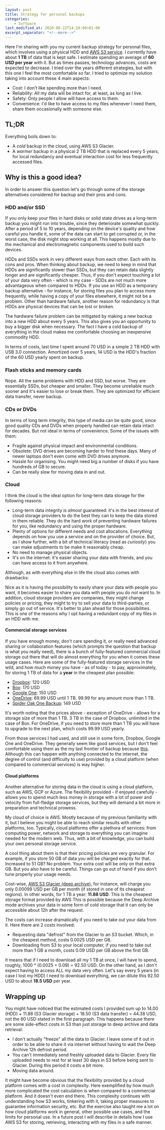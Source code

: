 ```yaml
---
layout: post
title: Strategy for personal backups
categories: 
    - Software
last_modified_at: 2020-08-22T14:28:00+01:00
excerpt_separator: "<!--more-->"
---
```


Here I'm sharing with you my current backup strategy for personal files, which involves using a physical HDD and [AWS S3 service](https://aws.amazon.com/s3/). <!--more-->I currently have about **1 TB** of data that is kept safe. I estimate spending an average of **60 USD per year** with it. But as times passes, technology advances, costs are expected to decrease. I tried over the years different strategies, but with this one I feel the most comfortable so far. I tried to optimize my solution taking into account these 4 main aspects:


- Cost: I don't like spending more than I need. 
- Reliability: All my data will be intact for, at least, as long as I live.
- Safety: Only people I allow will have access to them.
- Convenience: I'd like to have access to my files whenever I need them, share them occasionally with someone else.

## TL;DR

Everything boils down to: 

- A _cold_ backup in the cloud, using AWS S3 Glacier. 
- A _warmer_ backup in a physical 2 TB HDD that is replaced every 5 years, for local redundancy and eventual interaction cost for less frequently accessed files. 

## Why is this a good idea?

In order to answer this question let's go through some of the storage alternatives considered for backup and their pros and cons. 

### HDD and/or SSD

If you only keep your files in hard disks or solid state drives as a long-term backup you might run into trouble, since they deteriorate somewhat quickly. After a period of 5 to 10 years, depending on the device's quality and how careful you handle it, some of the data can start to get corrupted or, in the worst case, the disk might stop working at all. This happens mostly due to the mechanical and electromagnetic components used to build such devices. 

HDDs and SSDs work in very different ways from each other. Each with its cons and pros. When thinking about backup, we need to keep in mind that HDDs are significantly slower than SSDs, but they can retain data slightly longer and are significantly cheaper. Thus, if you don't expect touching a lot of your data very often - which is my case - SDDs are not much more advantageous when compared to HDDs. If you use an HDD as a temporary backup alternative - for instance, for storing files you plan to access more frequently, while having a copy of your files elsewhere, it might not be a problem. Other than hardware failure, another reason for redundancy is that HDDs are physical devices that can be lost or broken. 

The hardware failure problem can be mitigated by making a new backup into a new HDD about every 5 years. This also gives you an opportunity to buy a bigger disk when necessary. The fact I have a cold backup of everything in the cloud makes me comfortable choosing an inexpensive commodity HDD. 

In terms of costs, last time I spent around 70 USD in a simple 2 TB HDD with USB 3.0 connection. Amortized over 5 years, 14 USD is the HDD's fraction of the 60 USD yearly spent on backup.

### Flash sticks and memory cards

Nope. All the same problems with HDD and SSD, but worse. They are essentially SSDs, but cheaper and smaller. They become unreliable much sooner and it's easier to lose or break them. They are optimized for efficient data transfer, never backup.

### CDs or DVDs

In terms of long term integrity, this type of media can be quite good, since good quality CDs and DVDs when properly handled can retain data intact for decades. But not ideal in terms of convenience. Some of the issues with them:

- Fragile against physical impact and environmental conditions.
- Obsolete: DVD drives are becoming harder to find these days. Many of newer laptops don't even come with DVD drives anymore.
- Hassle for organising. You might need big a number of disks if you have hundreds of GB to secure.
- Can be really slow for moving data in and out.

### Cloud 

I think the cloud is the ideal option for long-term data storage for the following reasons:

- Long-term data integrity is _almost_ guaranteed: it's in the best interest of cloud storage providers to do the best they can to keep the data stored in them reliable. They do the hard work of preventing hardware failures for you, like redundancy and using the proper hardware.
- Plenty of options for different needs and cost allocations. Everything depends on how you use a service and on the provider of choice. But, as I show further, with a bit of technical literacy (read as _curiosity_) you can make adjustments to be make it reasonably cheap.
- No need to manage physical objects.
- It's on the internet: it's easier sharing your data with friends, and you can have access to it from anywhere.

Although, as with everything else in life the cloud also comes with drawbacks: 

Nice as it is having the possibility to easily share your data with people you want, it becomes easier to share you data with people you do _not_ want to. In addition, cloud storage providers are companies, they might change policies or pricing, they might to try to sell your data to third-parties, or simply go out of service. It's better to plan ahead for those possibilities. This is one of the reasons why I opt having a redundant copy of my files in an HDD with me.

#### Commercial storage services

If you have enough money, don't care spending it, or really need advanced sharing or collaboration features (which prompts the question that backup is what you really need), there is a bunch of fully-featured commercial cloud storage out there that will do almost everything for you when it comes these usage cases. Here are some of the fully-featured storage services in the wild, and how much money you have - as of today - to pay, approximately, for storing 1 TB of data for a **year** in the cheapest plan possible:

- [Dropbox](https://www.dropbox.com/individual/plans-comparison): 120 USD
- [Box](https://www.box.com/pricing): 170 USD
- [Google One](https://one.google.com/about#upgrade): 150 USD
- [OneDrive](https://www.microsoft.com/en-us/microsoft-365/onedrive/compare-onedrive-plans): 69.99 USD until 1 TB. 99.99 for any amount more than 1 TB.
- [Spider Oak One Backup](https://spideroak.com/one/): 149 USD

It's worth noting that the prices above - exception of OneDrive - allows for a storage size of more than 1 TB. 3 TB in the case of Dropbox, unlimited in the case of Box. For OneDrive, if you need to store more than 1 TB you will have to upgrade to the next plan, which costs 99.99 USD yearly.

From those services I had used, and still use in some form, Dropbox, Google One and OneDrive. They generally seem like good services, but I don't feel comfortable using them as the my last frontier of backup because [this](https://twitter.com/jonoberheide/status/1224525738268905477). Although this can happen with anything connected to the internet, the degree of control (and difficulty to use) provided by a cloud platform (when compared to commercial services) is way higher.

#### Cloud platforms

Another alternative for storing data in the cloud is using a cloud platform, such as AWS, GCP or Azure. The flexibility provided - if enjoyed carefully - allows you to spend much less money in storage with a lot of power and velocity from full-fledge storage services, but they will demand a bit more in preparation and technical prowess.

My cloud of choice is AWS. Mostly because of my previous familiarity with it, but I believe you might be able to reach similar results with other platforms, too. Typically, cloud platforms offer a plethora of services: from computing power, network and storage to everything you can imagine needed for the modern web. Thus, with a bit of knowledge, you can build your own personal storage service. 

A cool thing about them is that their pricing policies are very granular. For example, if you store 50 GB of data you will be charged exactly for that. Increased to 51 GB? No problem. Your extra cost will be only on that extra GB. But you also have to be careful. Things can go out of hand if you don't tune properly your usage needs.

Cost-wise, [AWS S3 Glacier (deep archive)](https://aws.amazon.com/s3/pricing/), for instance, will charge you only 0.00099 USD per GB per month (if stored in one of its cheapest regions). In other words, for 1 TB a year: **11.88 USD**. This is the cheapest storage format provided by AWS This is possible because the Deep Archive mode archives your data in some form of cold storage that it can only be accessible about 12h after the request. 

The costs can increase dramatically if you need to take out your data from it. Here there are 2 costs involved: 

- Requesting data "defrost" from the Glacier to an S3 bucket. Which, in the cheapest method, costs 0.0025 USD per GB.
- Downloading from S3 to your local computer, if you need to take out more than 1 GB a month, costs 0.09 USD per GB above the first GB.

 It means that if I need to download all my 1 TB at once, I will have to spend, roughly, 1000 * (0.0025 + 0.09) = 92.50 USD. On the other hand, as I don't expect having to access ALL my data very often. Let's say every 5 years (in case I lost my HDD) I need to download everything, we can dilute this 92.50 USD to about **18.5 USD** per year.

## Wrapping up

You might have noticed that the estimated costs I provided sum up to 14.00 (HDD) + 11.88 (S3 Glacier storage) + 18.50 (S3 data transfer) = 44.38 USD, not the 60 USD stated in the first paragraph. This happens because there are some side-effect costs in S3 than just storage to deep archive and data retrieval:

- I don't actually "freeze" all the data to Glacier. I leave some of it out in order to be able to share it via internet without having to wait the Deep Archive 12h defrost period. 
- You can't immediately send freshly uploaded data to Glacier. Every file uploaded needs to rest for at least 30 days in S3 before being sent to Glacier. During this period it costs a bit more.
- Moving data around.

It might have become obvious that the flexibility provided by a cloud platform comes with a cost in complexity. Here exemplified by how much more complicated the cost calculation is when compared to a commercial platform. And it doesn't even end there. This complexity continues with understanding how S3 works, tinkering with it, taking proper measures to guarantee information security, etc. But the exercise also taught me a lot on how cloud platforms work in general, other possible use cases, and the limits for personal use. In a future post I will describe in details how I use AWS S3 for storing, retrieving, interacting with my files in a safe manner.
